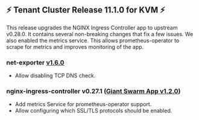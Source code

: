 ## :zap: Tenant Cluster Release 11.1.0 for KVM :zap:

This release upgrades the NGINX Ingress Controller app to upstream v0.28.0. It contains several non-breaking changes that fix a few issues. We also enabled the metrics service. This allows prometheus-operator to scrape for metrics and improves monitoring of the app.

### net-exporter [v1.6.0](https://github.com/giantswarm/net-exporter/blob/master/CHANGELOG.md#160-2020-01-29)

- Allow disabling TCP DNS check.

### nginx-ingress-controller v0.27.1 ([Giant Swarm App v1.2.0](https://github.com/giantswarm/nginx-ingress-controller-app/blob/master/CHANGELOG.md#v120-2020-01-21))

- Add metrics Service for prometheus-operator support.
- Allow configuring which SSL/TLS protocols should be enabled.
